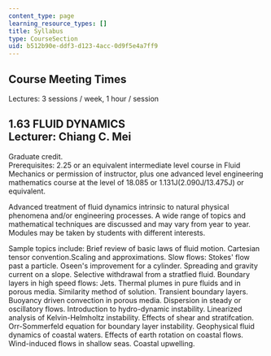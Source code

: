 ```yaml
---
content_type: page
learning_resource_types: []
title: Syllabus
type: CourseSection
uid: b512b90e-ddf3-d123-4acc-0d9f5e4a7ff9
---
```


Course Meeting Times
--------------------

Lectures: 3 sessions / week, 1 hour / session

1.63 FLUID DYNAMICS  
Lecturer: Chiang C. Mei
---------------------------------------------

Graduate credit.  
Prerequisites: 2.25 or an equivalent intermediate level course in Fluid Mechanics or permission of instructor, plus one advanced level engineering mathematics course at the level of 18.085 or 1.131J(2.090J/13.475J) or equivalent.

Advanced treatment of fluid dynamics intrinsic to natural physical phenomena and/or engineering processes. A wide range of topics and mathematical techniques are discussed and may vary from year to year. Modules may be taken by students with different interests.

Sample topics include: Brief review of basic laws of fluid motion. Cartesian tensor convention.Scaling and approximations. Slow flows: Stokes' flow past a particle. Oseen's improvement for a cylinder. Spreading and gravity current on a slope. Selective withdrawal from a stratfied fluid. Boundary layers in high speed flows: Jets. Thermal plumes in pure fluids and in porous media. Similarity method of solution. Transient boundary layers. Buoyancy driven convection in porous media. Dispersion in steady or oscillatory flows. Introduction to hydro-dynamic instability. Linearized analysis of Kelvin-Helmholtz instability. Effects of shear and stratifcation. Orr-Sommerfeld equation for boundary layer instability. Geophysical fluid dynamics of coastal waters. Effects of earth rotation on coastal flows. Wind-induced flows in shallow seas. Coastal upwelling.